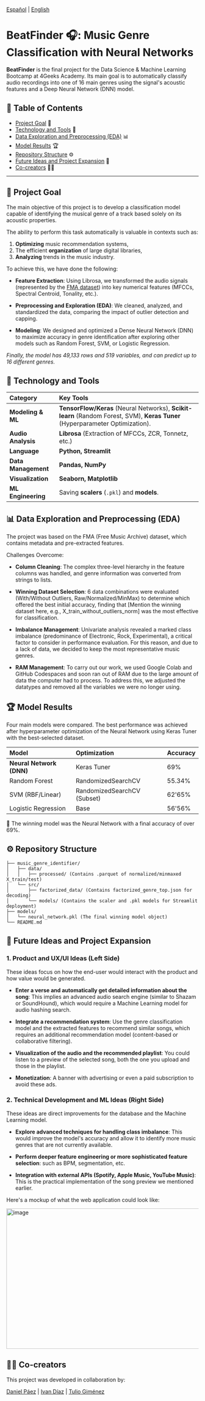 [Español](README-es.md) | [English](README.md)

# BeatFinder 🎧: Music Genre Classification with Neural Networks
**BeatFinder** is the final project for the Data Science & Machine Learning Bootcamp at 4Geeks Academy. Its main goal is to automatically classify audio recordings into one of 16 main genres using the signal's acoustic features and a Deep Neural Network (DNN) model.

## 📄 Table of Contents
- [Project Goal](#-project-goal) 🎯
- [Technology and Tools](#-technology-and-tools) 🧠
- [Data Exploration and Preprocessing (EDA)](#-data-exploration-and-preprocessing-eda) 📊
- [Model Results](#-model-results) 🏆
- [Repository Structure](#-repository-structure) ⚙️
- [Future Ideas and Project Expansion](#-future-ideas-and-project-expansion) 🚀
- [Co-creators](#-co-creators) 🧑‍💻

---

## 🎯 Project Goal
The main objective of this project is to develop a classification model capable of identifying the musical genre of a track based solely on its acoustic properties.

The ability to perform this task automatically is valuable in contexts such as:
1.  **Optimizing** music recommendation systems,
2.  The efficient **organization** of large digital libraries,
3.  **Analyzing** trends in the music industry.

To achieve this, we have done the following:
-   **Feature Extraction**: Using Librosa, we transformed the audio signals (represented by the [FMA dataset](https://www.kaggle.com/datasets/imsparsh/fma-free-music-archive-small-medium)) into key numerical features (MFCCs, Spectral Centroid, Tonality, etc.).

-   **Preprocessing and Exploration (EDA)**: We cleaned, analyzed, and standardized the data, comparing the impact of outlier detection and capping.

-   **Modeling**: We designed and optimized a Dense Neural Network (DNN) to maximize accuracy in genre identification after exploring other models such as Random Forest, SVM, or Logistic Regression.

*Finally, the model has 49,133 rows and 519 variables, and can predict up to 16 different genres.*

## 🧠 Technology and Tools
| Category | Key Tools |
| :--- | :--- |
| **Modeling & ML** | **TensorFlow/Keras** (Neural Networks), **Scikit-learn** (Random Forest, SVM), **Keras Tuner** (Hyperparameter Optimization). |
| **Audio Analysis** | **Librosa** (Extraction of MFCCs, ZCR, Tonnetz, etc.) |
| **Language** | **Python, Streamlit** |
| **Data Management** | **Pandas, NumPy** |
| **Visualization** | **Seaborn, Matplotlib** |
| **ML Engineering** | Saving **scalers** (`.pkl`) and **models**. |

## 📊 Data Exploration and Preprocessing (EDA)
The project was based on the FMA (Free Music Archive) dataset, which contains metadata and pre-extracted features.

Challenges Overcome:

-   **Column Cleaning**: The complex three-level hierarchy in the feature columns was handled, and genre information was converted from strings to lists.

-   **Winning Dataset Selection**: 6 data combinations were evaluated (With/Without Outliers, Raw/Normalized/MinMax) to determine which offered the best initial accuracy, finding that [Mention the winning dataset here, e.g., X_train_without_outliers_norm] was the most effective for classification.

-   **Imbalance Management**: Univariate analysis revealed a marked class imbalance (predominance of Electronic, Rock, Experimental), a critical factor to consider in performance evaluation. For this reason, and due to a lack of data, we decided to keep the most representative music genres.

-   **RAM Management**: To carry out our work, we used Google Colab and GitHub Codespaces and soon ran out of RAM due to the large amount of data the computer had to process. To address this, we adjusted the datatypes and removed all the variables we were no longer using.

## 🏆 Model Results
Four main models were compared. The best performance was achieved after hyperparameter optimization of the Neural Network using Keras Tuner with the best-selected dataset.

| Model | Optimization | Accuracy |
| :--- | :--- | :--- |
| **Neural Network (DNN)** | Keras Tuner | 69% |
| Random Forest | RandomizedSearchCV | 55.34% |
| SVM (RBF/Linear) | RandomizedSearchCV (Subset) | 62'65% |
| Logistic Regression | Base | 56'56% |

🥇 The winning model was the Neural Network with a final accuracy of over 69%.

## ⚙️ Repository Structure

```
├── music_genre_identifier/
│   ├── data/
│   │   ├── processed/ (Contains .parquet of normalized/minmaxed X_train/test)
│   └── src/
│       ├── factorized_data/ (Contains factorized_genre_top.json for decoding)
│       └── models/ (Contains the scaler and .pkl models for Streamlit deployment)
├── models/
│   └── neural_network.pkl (The final winning model object)
└── README.md
```

## 🚀 Future Ideas and Project Expansion

### 1. Product and UX/UI Ideas (Left Side)
These ideas focus on how the end-user would interact with the product and how value would be generated.

-   **Enter a verse and automatically get detailed information about the song**: This implies an advanced audio search engine (similar to Shazam or SoundHound), which would require a Machine Learning model for audio hashing search.

-   **Integrate a recommendation system**: Use the genre classification model and the extracted features to recommend similar songs, which requires an additional recommendation model (content-based or collaborative filtering).

-   **Visualization of the audio and the recommended playlist**: You could listen to a preview of the selected song, both the one you upload and those in the playlist.

-   **Monetization**: A banner with advertising or even a paid subscription to avoid these ads.

### 2. Technical Development and ML Ideas (Right Side)
These ideas are direct improvements for the database and the Machine Learning model.

-   **Explore advanced techniques for handling class imbalance**: This would improve the model's accuracy and allow it to identify more music genres that are not currently available.

-   **Perform deeper feature engineering or more sophisticated feature selection**: such as BPM, segmentation, etc.

-   **Integration with external APIs (Spotify, Apple Music, YouTube Music)**: This is the practical implementation of the song preview we mentioned earlier.

Here's a mockup of what the web application could look like:

<img width="631" height="367" alt="image" src="https://github.com/user-attachments/assets/6cc471df-e92e-46cc-9a72-533a6adde78f" />


## 🧑‍💻 Co-creators
This project was developed in collaboration by:

[Daniel Páez](https://github.com/danielpaez-dev) | [Ivan Díaz](https://github.com/ivandla96) | [Tulio Giménez](https://github.com/TulioGimenez)